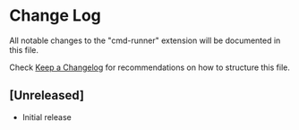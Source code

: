 # Change Log

All notable changes to the "cmd-runner" extension will be documented in this file.

Check [Keep a Changelog](http://keepachangelog.com/) for recommendations on how to structure this file.

## [Unreleased]

- Initial release